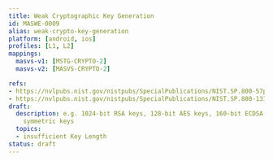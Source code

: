 ```yaml
---
title: Weak Cryptographic Key Generation
id: MASWE-0009
alias: weak-crypto-key-generation
platform: [android, ios]
profiles: [L1, L2]
mappings:
  masvs-v1: [MSTG-CRYPTO-2]
  masvs-v2: [MASVS-CRYPTO-2]

refs:
- https://nvlpubs.nist.gov/nistpubs/SpecialPublications/NIST.SP.800-57pt1r5.pdf
- https://nvlpubs.nist.gov/nistpubs/SpecialPublications/NIST.SP.800-131Ar2.pdf
draft:
  description: e.g. 1024-bit RSA keys, 128-bit AES keys, 160-bit ECDSA keys, 80-bit
    symmetric keys
  topics:
  - insufficient Key Length
status: draft
---
```


